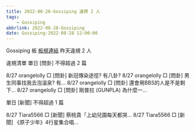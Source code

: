 ```yaml
---
title: 2022-08-28-Gossiping 違規 2 人
tags:
    - Gossiping
abbrlink: 2022-08-28-Gossiping
date: Gossiping-2022-08-28 12:00:00
---
```

Gossiping 板 [板規連結](https://www.ptt.cc/bbs/Gossiping/M.1637425085.A.07D.html)
昨天違規 2 人
<!-- more -->

違規清單
單日 [問卦] 不得超過 2 篇

8/27 orangelolly □ [問卦] 新冠傳染途徑? 有八卦?
8/27 orangelolly □ [問卦] 男生同事找我去泡溫泉? 有…
8/27 orangelolly □ [問卦] 還會用BBS的人是不是剩下…
8/27 orangelolly □ [問卦] 剛普拉 (GUNPLA) 為什麼一…

單日 [新聞] 不得超過 1 篇

8/27 Tiara5566 □ [新聞] 蔡桃貴「上幼兒園每天都哭…
8/27 Tiara5566 □ [新聞] 《原子少年》4行星集合唱…
